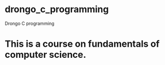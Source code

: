 # drongo_c_programming
Drongo C programming
# This is a course on fundamentals of computer science.
